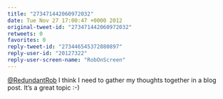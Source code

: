 ```yaml
---
title: "273471442060972032"
date: Tue Nov 27 17:00:47 +0000 2012
original-tweet-id: "273471442060972032"
retweets: 0
favorites: 0
reply-tweet-id: "273446545372880897"
reply-user-id: "20127322"
reply-user-screen-name: "RobOnScreen"
---
```

<a href="https://twitter.com/RedundantRob">@RedundantRob</a> I think I need to gather my thoughts together in a blog post. It’s a great topic :-)
